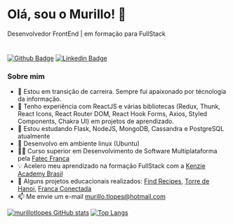 # Olá, sou o Murillo! 👋
<p align=>Desenvolvedor FrontEnd | em formação para FullStack</p>

#

[![Github Badge](https://img.shields.io/badge/-Github-000?style=flat-square&logo=Github&logoColor=white&link=https://github.com/murillotlopes)](https://github.com/murillotlopes)
[![Linkedin Badge](https://img.shields.io/badge/-LinkedIn-blue?style=flat-square&logo=Linkedin&logoColor=white&link=https://https://www.linkedin.com/in/murillotlopes/)](https://www.linkedin.com/in/murillotlopes/)

### Sobre mim
- 🥰 Estou em transição de carreira. Sempre fui apaixonado por técnologia da informação.
- 🔭 Tenho experiência com ReactJS e várias bibliotecas (Redux, Thunk, React Icons, React Router DOM, React Hook Forms, Axios, Styled Components, Chakra UI) em projetos de aprendizado.
- 🌱 Estou estudando Flask, NodeJS, MongoDB, Cassandra e PostgreSQL atualmente
- 🐧 Desenvolvo em ambiente linux (Ubuntu)
- 🧑‍🎓 Curso superior em Desenvolvimento de Software Multiplataforma pela [Fatec Franca](https://site.fatecfranca.edu.br/cursos/dsm)
- 💡 Acelero meu aprendizado na formação FullStack com a [Kenzie Academy Brasil](https://kenzie.com.br/curriculo.html?trk_src=g&trk_cmp=15853756022&trk_grp=137371409212&trk_ad=574331809833&trk_kw=kenzie&utm_term=kenzie&utm_campaign=INSC-PER-2022-TERMOS-MARCA-SEARCH&utm_source=adwords&utm_medium=ppc&hsa_acc=2166776305&hsa_cam=15853756022&hsa_grp=137371409212&hsa_ad=574331809833&hsa_src=g&hsa_tgt=aud-1424722311318:kwd-445543306&hsa_kw=kenzie&hsa_mt=e&hsa_net=adwords&hsa_ver=3&gclid=Cj0KCQiA3-yQBhD3ARIsAHuHT66BlJePRQoUs3chGbmeY-B0gsAXyx4oqRBCrKib96qsCBSlhczOnkQaAsTyEALw_wcB)
- 🚧 Alguns projetos educacionais realizados: [Find Recipes](https://github.com/murillotlopes/capstone), [Torre de Hanoi](https://github.com/murillotlopes/entrega-torre-de-hanoi-sprint-5-arthurticianeli), [Franca Conectada](https://github.com/murillotlopes/franca-conectada-pi)
- 📫 Me envie um e-mail murillo.tlopes@hotmail.com


[![murillotlopes GitHub stats](https://github-readme-stats.vercel.app/api?username=murillotlopes)](https://github.com/murillotlopes/github-readme-stats)
[![Top Langs](https://github-readme-stats.vercel.app/api/top-langs/?username=murillotlopes&layout=compact)](https://github.com/murillotlopes/github-readme-stats)




<!--
**murillotlopes/murillotlopes** is a ✨ _special_ ✨ repository because its `README.md` (this file) appears on your GitHub profile.

Here are some ideas to get you started:

- 🔭 I’m currently working on ...
- 🌱 I’m currently learning ...
- 👯 I’m looking to collaborate on ...
- 🤔 I’m looking for help with ...
- 💬 Ask me about ...
- 📫 How to reach me: ...
- 😄 Pronouns: ...
- ⚡ Fun fact: ...
-->
